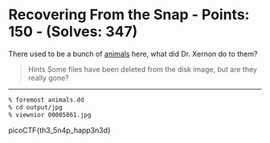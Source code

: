 # Recovering From the Snap - Points: 150 - (Solves: 347)

There used to be a bunch of [animals][1] here,
what did Dr. Xernon do to them?

> Hints
> Some files have been deleted from the disk image, but are they really gone?

[1]: https://2018shell2.picoctf.com/static/040c56434beb57348cc5032272c04350/animals.dd

---

```sh
% foremost animals.dd
% cd output/jpg
% viewnior 00005861.jpg
```

picoCTF{th3_5n4p_happ3n3d}

